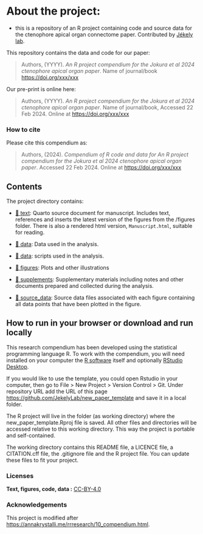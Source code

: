 
<!-- README.md is generated from README.Rmd. Please edit that file -->

# About the project:

- this is a repository of an R project containing code and source data
  for the ctenophore apical organ connectome paper. Contributed by
  [Jékely
  lab](https://www.cos.uni-heidelberg.de/en/research-groups/gaspar-jekely).

This repository contains the data and code for our paper:

> Authors, (YYYY). *An R project compendium for the Jokura et al 2024
> ctenophore apical organ paper*. Name of journal/book
> <https://doi.org/xxx/xxx>

Our pre-print is online here:

> Authors, (YYYY). *An R project compendium for the Jokura et al 2024
> ctenophore apical organ paper*. Name of journal/book, Accessed 22 Feb
> 2024. Online at <https://doi.org/xxx/xxx>

### How to cite

Please cite this compendium as:

> Authors, (2024). *Compendium of R code and data for An R project
> compendium for the Jokura et al 2024 ctenophore apical organ paper*.
> Accessed 22 Feb 2024. Online at <https://doi.org/xxx/xxx>

## Contents

The project directory contains:

- [:file_folder: text](/text/Manuscript.qmd): Quarto source document for
  manuscript. Includes text, references and inserts the latest version
  of the figures from the /figures folder. There is also a rendered html
  version, `Manuscript.html`, suitable for reading.

- [:file_folder: data](analysis/data): Data used in the analysis.

- [:file_folder: data](analysis/scripts): scripts used in the analysis.

- [:file_folder: figures](manuscript/figures): Plots and other
  illustrations

- [:file_folder: supplements](manuscript/supplements): Supplementary
  materials including notes and other documents prepared and collected
  during the analysis.

- [:file_folder: source_data](/manuscript/source_data): Source data
  files associated with each figure containing all data points that have
  been plotted in the figure.

## How to run in your browser or download and run locally

This research compendium has been developed using the statistical
programming language R. To work with the compendium, you will need
installed on your computer the [R
software](https://cloud.r-project.org/) itself and optionally [RStudio
Desktop](https://rstudio.com/products/rstudio/download/).

If you would like to use the template, you could open Rstudio in your
computer, then go to File \> New Project \> Version Control \> Git.
Under repository URL add the URL of this page
<https://github.com/JekelyLab/new_paper_template> and save it in a local
folder.

The R project will live in the folder (as working directory) where the
new_paper_template.Rproj file is saved. All other files and directories
will be accessed relative to this working directory. This way the
project is portable and self-contained.

The working directory contains this README file, a LICENCE file, a
CITATION.cff file, the .gitignore file and the R project file. You can
update these files to fit your project.

### Licenses

**Text, figures, code, data :**
[CC-BY-4.0](http://creativecommons.org/licenses/by/4.0/)

### Acknowledgements

This project is modified after
<https://annakrystalli.me/rrresearch/10_compendium.html>.
